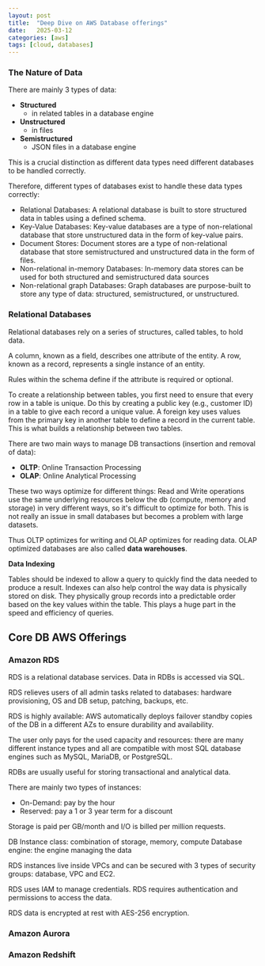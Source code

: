 ```yaml
---
layout: post
title:  "Deep Dive on AWS Database offerings"
date:   2025-03-12
categories: [aws]
tags: [cloud, databases]
---
```


### The Nature of Data

There are mainly 3 types of data:

- **Structured**
    - in related tables in a database engine
- **Unstructured**
    - in files
- **Semistructured**
    - JSON files in a database engine

This is a crucial distinction as different data types need different databases to be handled correctly. 

Therefore, different types of databases exist to handle these data types correctly:

- Relational Databases: A relational database is built to store structured data in tables using a defined schema.
- Key-Value Databases: Key-value databases are a type of non-relational database that store unstructured data in the form of key-value pairs.
- Document Stores: Document stores are a type of non-relational database that store semistructured and unstructured data in the form of files. 
- Non-relational in-memory Databases: In-memory data stores can be used for both structured and semistructured data sources
- Non-relational graph Databases: Graph databases are purpose-built to store any type of data: structured, semistructured, or unstructured. 

### Relational Databases

Relational databases rely on a series of structures, called tables, to hold data.

A column, known as a field, describes one attribute of the entity. A row, known as a record, represents a single instance of an entity.

Rules within the schema define if the attribute is required or optional.

To create a relationship between tables, you first need to ensure that every row in a table is unique. Do this by creating a public key (e.g., customer ID) in a table to give each record a unique value. A foreign key uses values from the primary key in another table to define a record in the current table. This is what builds a relationship between two tables. 

There are two main ways to manage DB transactions (insertion and removal of data):
- **OLTP**: Online Transaction Processing
- **OLAP**: Online Analytical Processing

These two ways optimize for different things: Read and Write operations use the same underlying resources below the db (compute, memory and storage) in very different ways, so it's difficult to optimize for both. This is not really an issue in small databases but becomes a problem with large datasets.

Thus OLTP optimizes for writing and OLAP optimizes for reading data. OLAP optimized databases are also called **data warehouses**.

**Data Indexing**

Tables should be indexed to allow a query to quickly find the data needed to produce a result. Indexes can also help control the way data is physically stored on disk. They physically group records into a predictable order based on the key values within the table. This plays a huge part in the speed and efficiency of queries.

## Core DB AWS Offerings

### Amazon RDS

RDS is a relational database services. Data in RDBs is accessed via SQL. 

RDS relieves users of all admin tasks related to databases: hardware provisioning, OS and DB setup, patching, backups, etc.

RDS is highly available: AWS automatically deploys failover standby copies of the DB in a different AZs to ensure durability and availability.

The user only pays for the used capacity and resources: there are many different instance types and all are compatible with most SQL database engines such as MySQL, MariaDB, or PostgreSQL.

RDBs are usually useful for storing transactional and analytical data.

There are mainly two types of instances:
- On-Demand: pay by the hour
- Reserved: pay a 1 or 3 year term for a discount

Storage is paid per GB/month and I/O is billed per million requests. 

DB Instance class: combination of storage, memory, compute
Database engine: the engine managing the data

RDS instances live inside VPCs and can be secured with 3 types of security groups: database, VPC and EC2.

RDS uses IAM to manage credentials. RDS requires authentication and permissions to access the data. 

RDS data is encrypted at rest with AES-256 encryption.

### Amazon Aurora




### Amazon Redshift

